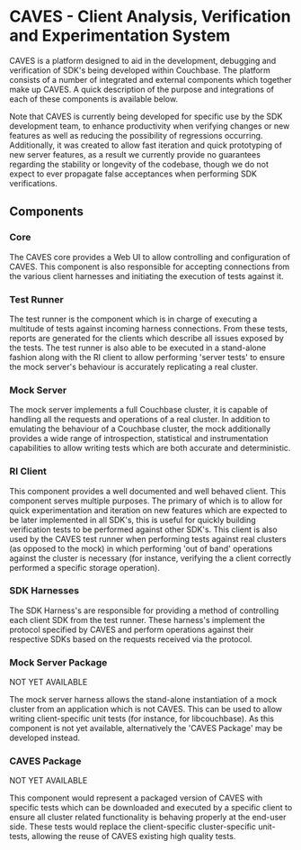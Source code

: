 # CAVES - Client Analysis, Verification and Experimentation System

CAVES is a platform designed to aid in the development, debugging and
verification of SDK's being developed within Couchbase.  The platform consists
of a number of integrated and external components which together make up CAVES.
A quick description of the purpose and integrations of each of these components
is available below.

Note that CAVES is currently being developed for specific use by the SDK
development team, to enhance productivity when verifying changes or new features
as well as reducing the possibility of regressions occurring.  Additionally, it
was created to allow fast iteration and quick prototyping of new server
features, as a result we currently provide no guarantees regarding the stability
or longevity of the codebase, though we do not expect to ever propagate false
acceptances when performing SDK verifications.

## Components

### Core

The CAVES core provides a Web UI to allow controlling and configuration of
CAVES.  This component is also responsible for accepting connections from the
various client harnesses and initiating the execution of tests against it.

### Test Runner

The test runner is the component which is in charge of executing a multitude of
tests against incoming harness connections.  From these tests, reports are
generated for the clients which describe all issues exposed by the tests.  The
test runner is also able to be executed in a stand-alone fashion along with the
RI client to allow performing 'server tests' to ensure the mock server's
behaviour is accurately replicating a real cluster.

### Mock Server

The mock server implements a full Couchbase cluster, it is capable of handling
all the requests and operations of a real cluster.  In addition to emulating the
behaviour of a Couchbase cluster, the mock additionally provides a wide range of
introspection, statistical and instrumentation capabilities to allow writing
tests which are both accurate and deterministic.

### RI Client

This component provides a well documented and well behaved client.  This
component serves multiple purposes.  The primary of which is to allow for quick
experimentation and iteration on new features which are expected to be later
implemented in all SDK's, this is useful for quickly building verification tests
to be performed against other SDK's.  This client is also used by the CAVES test
runner when performing tests against real clusters (as opposed to the mock) in
which performing 'out of band' operations against the cluster is necessary (for
instance, verifying the a client correctly performed a specific storage
operation).

### SDK Harnesses

The SDK Harness's are responsible for providing a method of controlling each
client SDK from the test runner.  These harness's implement the protocol
specified by CAVES and perform operations against their respective SDKs based on
the requests received via the protocol.

### Mock Server Package

NOT YET AVAILABLE

The mock server harness allows the stand-alone instantiation of a mock cluster
from an application which is not CAVES.  This can be used to allow writing
client-specific unit tests (for instance, for libcouchbase).  As this component
is not yet available, alternatively the 'CAVES Package' may be developed
instead.


### CAVES Package

NOT YET AVAILABLE

This component would represent a packaged version of CAVES with specific tests
which can be downloaded and executed by a specific client to ensure all cluster
related functionality is behaving properly at the end-user side.  These tests
would replace the client-specific cluster-specific unit-tests, allowing the
reuse of CAVES existing high quality tests.
